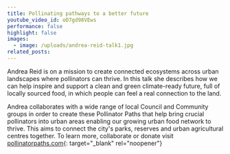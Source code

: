 ```yaml
---
title: Pollinating pathways to a better future
youtube_video_id: oD7gd98VEws
performance: false
highlight: false
images:
  - image: /uploads/andrea-reid-talk1.jpg
related_posts:
---
```


Andrea Reid is on a mission to create connected ecosystems across urban landscapes where pollinators can thrive. In this talk she describes how we can help inspire and support a clean and green climate-ready future, full of locally sourced food, in which people can feel a real connection to the land.

Andrea collaborates with a wide range of local Council and Community groups in order to create these Pollinator Paths that help bring crucial pollinators into urban areas enabling our growing urban food network to thrive. This aims to connect the city's parks, reserves and urban agricultural centres together. To learn more, collaborate or donate visit [pollinatorpaths.com](https://www.pollinatorpaths.com/){: target="_blank" rel="noopener"}